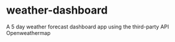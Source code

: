 # weather-dashboard
A 5 day weather forecast dashboard app using the third-party API Openweathermap
